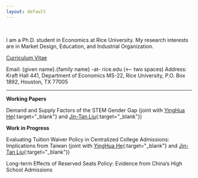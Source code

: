 ```yaml
---
layout: default
---
```


<br/>

I am a Ph.D. student in Economics at Rice University. My research interests are in Market Design, Education, and Industrial Organization.

[Curriculum Vitae](./curriculum-vitae.html) 

Email: {given name}.{family name} -at- rice.edu (<-- two spaces)
Address: Kraft Hall 441, Department of Economics MS-22, Rice University, P.O. Box 1892, Houston, TX 77005

* * *

**Working Papers**

Demand and Supply Factors of the STEM Gender Gap (joint with [YingHua He](https://sites.google.com/site/yinghuahe/){:target="_blank"} and [Jin-Tan Liu](https://homepage.ntu.edu.tw/~liujt/){:target="_blank"})

**Work in Progress**

Evaluating Tuition Waiver Policy in Centralized College Admissions: Implications from Taiwan (joint with [YingHua He](https://sites.google.com/site/yinghuahe/){:target="_blank"} and [Jin-Tan Liu](https://homepage.ntu.edu.tw/~liujt/){:target="_blank"})

Long-term Effects of Reserved Seats Policy: Evidence from China’s High School Admissions
